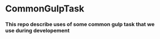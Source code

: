 # CommonGulpTask
### This repo describe uses of some common gulp task that we use during developement
